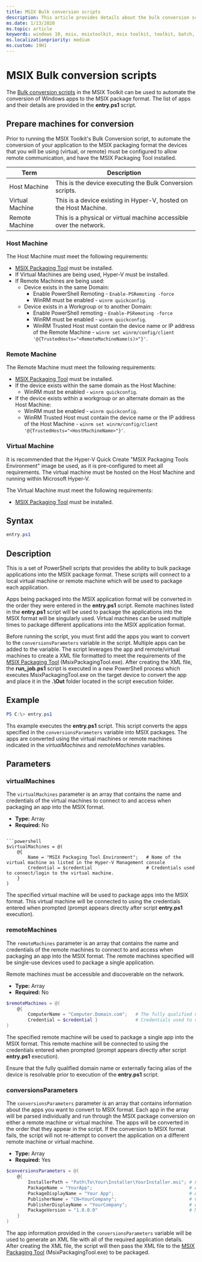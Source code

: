 ```yaml
---
title: MSIX Bulk conversion scripts
description: This article provides details about the bulk conversion scripts in the MSIX Toolkit.
ms.date: 1/23/2020
ms.topic: article
keywords: windows 10, msix, msixtoolkit, msix toolkit, toolkit, batch, conversion, bulk, bulk conversion
ms.localizationpriority: medium
ms.custom: 19H1
---
```


# MSIX Bulk conversion scripts

The [Bulk conversion scripts](https://github.com/microsoft/MSIX-Toolkit/tree/master/Scripts/BatchConversion) in the MSIX Toolkit can be used to automate the conversion of Windows apps to the MSIX package format. The list of apps and their details are provided in the **entry.ps1** script.

## Prepare machines for conversion
Prior to running the MSIX Toolkit's Bulk Conversion script, to automate the conversion of your application to the MSIX packaging format the devices that you will be using (virtual, or remote) must be configured to allow remote communication, and have the MSIX Packaging Tool installed.

| Term            | Description                                                        |
|-----------------|--------------------------------------------------------------------|
| Host Machine    | This is the device executing the Bulk Conversion scripts.          |
| Virtual Machine | This is a device existing in Hyper-V, hosted on the Host Machine.  |
| Remote Machine  | This is a physical or virtual machine accessible over the network. |

### Host Machine
The Host Machine must meet the following requirements:
* [MSIX Packaging Tool](https://www.microsoft.com/en-us/p/msix-packaging-tool/9n5lw3jbcxkf?activetab=pivot:overviewtab) must be installed.
* If Virtual Machines are being used, Hyper-V must be installed.
* If Remote Machines are being used:
    * Device exists in the same Domain:
        * Enable PowerShell Remoting - `Enable-PSRemoting -force`
        * WinRM must be enabled - `winrm quickconfig`.
    * Device exists in a Workgroup or to another Domain:
        * Enable PowerShell remoting - `Enable-PSRemoting -force`
        * WinRM must be enabled - `winrm quickconfig`.
        * WinRM Trusted Host must contain the device name or IP address of the Remote Machine - `winrm set winrm/config/client '@{TrustedHosts="<RemoteMachineName(s)>"}'`.

### Remote Machine
The Remote Machine must meet the following requirements:
* [MSIX Packaging Tool](https://www.microsoft.com/en-us/p/msix-packaging-tool/9n5lw3jbcxkf?activetab=pivot:overviewtab) must be installed.
* If the device exists within the same domain as the Host Machine:
    * WinRM must be enabled - `winrm quickconfig`.
* If the device exists within a workgroup or an alternate domain as the Host Machine:
    * WinRM must be enabled - `winrm quickconfig`.
    * WinRM Trusted Host must contain the device name or the IP address of the Host Machine -
     `winrm set winrm/config/client '@{TrustedHosts="<HostMachineName>"}'`.

### Virtual Machine
It is recommended that the Hyper-V Quick Create "MSIX Packaging Tools Environment" image be used, as it is pre-configured to meet all requirements. The virtual machine must be hosted on the Host Machine and running within Microsoft Hyper-V.

The Virtual Machine must meet the following requirements:
* [MSIX Packaging Tool](https://www.microsoft.com/en-us/p/msix-packaging-tool/9n5lw3jbcxkf?activetab=pivot:overviewtab) must be installed.

## Syntax

```powershell
entry.ps1
```

## Description

This is a set of PowerShell scripts that provides the ability to bulk package applications into the MSIX package format. These scripts will connect to a local virtual machine or remote machine which will be used to package each application.

Apps being packaged into the MSIX application format will be converted in the order they were entered in the **entry.ps1** script. Remote machines listed in the **entry.ps1** script will be used to package the applications into the MSIX format will be singularly used. Virtual machines can be used multiple times to package different applications into the MSIX application format.

Before running the script, you must first add the apps you want to convert to the `conversionsParameters` variable in the script. Multiple apps can be added to the variable. The script leverages the app and remote/virtual machines to create a XML file formatted to meet the requirements of the [MSIX Packaging Tool](..\packaging-tool\mpt-overview.md) (MsixPackagingTool.exe). After creating the XML file, the **run_job.ps1** script is executed in a new PowerShell process which executes MsixPackagingTool.exe on the target device to convert the app and place it in the **.\Out** folder located in the script execution folder.

## Example

```powershell
PS C:\> entry.ps1
```

Ths example executes the **entry.ps1** script. This script converts the apps specified in the `conversionsParameters` variable into MSIX packages. The apps are converted using the virtual machines or remote machines indicated in the *virtualMachines* and *remoteMachines* variables.

## Parameters

### virtualMachines

The `virtualMachines` parameter is an array that contains the name and credentials of the virtual machines to connect to and access when packaging an app into the MSIX format.

* **Type:** Array
* **Required:** No

```

```powershell
$virtualMachines = @(
    @{
        Name = "MSIX Packaging Tool Environment";   # Name of the virtual machine as listed in the Hyper-V Management console
        Credential = $credential                    # Credentials used to connect/login to the virtual machine.
    }
)
```

The specified virtual machine will be used to package apps into the MSIX format. This virtual machine will be connected to using the credentials entered when prompted (prompt appears directly after script **entry.ps1** execution).

### remoteMachines

The `remoteMachines` parameter is an array that contains the name and credentials of the remote machines to connect to and access when packaging an app into the MSIX format. The remote machines specified will be single-use devices used to package a single application.

Remote machines must be accessible and discoverable on the network.

* **Type:** Array
* **Required:** No

```powershell
$remoteMachines = @(
    @{
        ComputerName = "Computer.Domain.com";   # The fully qualified name of the remote machine.
        Credential = $credential }              # Credentials used to connect/login to the remote machine.
)
```

The specified remote machine will be used to package a single app into the MSIX format. This remote machine will be connected to using the credentials entered when prompted (prompt appears directly after script **entry.ps1** execution).

Ensure that the fully qualified domain name or externally facing alias of the device is resolvable prior to execution of the **entry.ps1** script.

### conversionsParameters

The `conversionsParameters` parameter is an array that contains information about the apps you want to convert to MSIX format. Each app in the array will be parsed individually and run through the MSIX package conversion on either a remote machine or virtual machine. The apps will be converted in the order that they appear in the script. If the conversion to MSIX format fails, the script will not re-attempt to convert the application on a different remote machine or virtual machine.

* **Type:** Array
* **Required:** Yes

```powershell
$conversionsParameters = @(
    @{
        InstallerPath = "Path\To\Your\Installer\YourInstaller.msi"; # Full path to the installation media (local or remote paths).
        PackageName = "YourApp";                                    # Application Display Name - name visible in the start menu.
        PackageDisplayName = "Your App";                            # Application Name - Can not contain special characters.
        PublisherName = "CN=YourCompany";                           # Certificate Publisher information
        PublisherDisplayName = "YourCompany";                       # Application Publisher name
        PackageVersion = "1.0.0.0"                                  # MSIX Application version (must contain 4 octets).
    }
)
```

The app information provided in the `conversionsParameters` variable will be used to generate an XML file with all of the required application details. After creating the XML file, the script will then pass the XML file to the [MSIX Packaging Tool](..\packaging-tool\mpt-overview.md) (MsixPackagingTool.exe) to be packaged.
